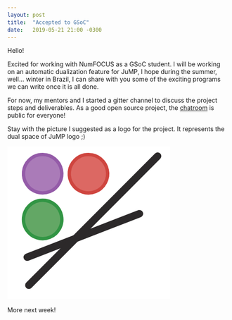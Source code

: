 ```yaml
---
layout: post
title:  "Accepted to GSoC"
date:   2019-05-21 21:00 -0300
---
```


Hello!

Excited for working with NumFOCUS as a GSoC student. I will be working on an automatic dualization feature for JuMP, I hope during the summer, well... winter in Brazil, I can share with you some of the exciting programs we can write once it is all done.

For now, my mentors and I started a gitter channel to discuss the project steps and deliverables. As a good open source project, the [chatroom](https://gitter.im/AutomaticDualization/community#) is public for everyone!

Stay with the picture I suggested as a logo for the project. It represents the dual space of JuMP logo ;)

![JuMPIcon](../assets/IconJuMP.png)

More next week!